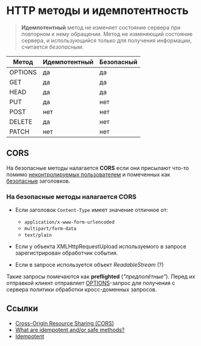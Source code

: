 # HTTP методы и идемпотентность

> **Идемпотентный** метод не изменяет состояние сервера при повторном к нему обращении.
> Метод не изменяющий состояние сервера, и использующийся только для получения информации, считается *безопасным*.

|     Метод    | Идемпотентный | Безопасный |
|--------------|---------------|------------|
| OPTIONS      | да            | да         |
| GET          | да            | да         |
| HEAD         | да            | да         |
| PUT          | да            | нет        |
| POST         | нет           | нет        |
| DELETE       | да            | нет        |
| PATCH        | нет           | нет        |

## CORS

На безопасные методы налагается **CORS** если они присылают что-то помимо [неконтролируемых пользователем](https://fetch.spec.whatwg.org/#forbidden-header-name) и помеченных как [безопасные](https://fetch.spec.whatwg.org/#cors-safelisted-request-header) заголовков.

### На безопасные методы налагается CORS

- Если заголовок `Content-Type` имеет значение отличное от:

	- `application/x-www-form-urlencoded`
	- `multipart/form-data`
	- `text/plain`

- Если у объекта XMLHttpRequestUpload используемого в запросе зарегистрирован обработчик события.

- Если в запросе используется объект *ReadableStream* (?)


Такие запросы помечаются как **preflighted** (*"предполётные"*). Перед их отправкой клиент отправляет [OPTIONS](https://developer.mozilla.org/en-US/docs/Web/HTTP/Methods/OPTIONS)-запрос для получения с сервера политики обработки кросс-доменных запросов.



## Ссылки

- [Cross-Origin Resource Sharing (CORS)](https://developer.mozilla.org/en-US/docs/Web/HTTP/CORS)
- [What are idempotent and/or safe methods?](http://restcookbook.com/HTTP%20Methods/idempotency/)
- [Idempotent](https://developer.mozilla.org/en-US/docs/Glossary/Idempotent)
